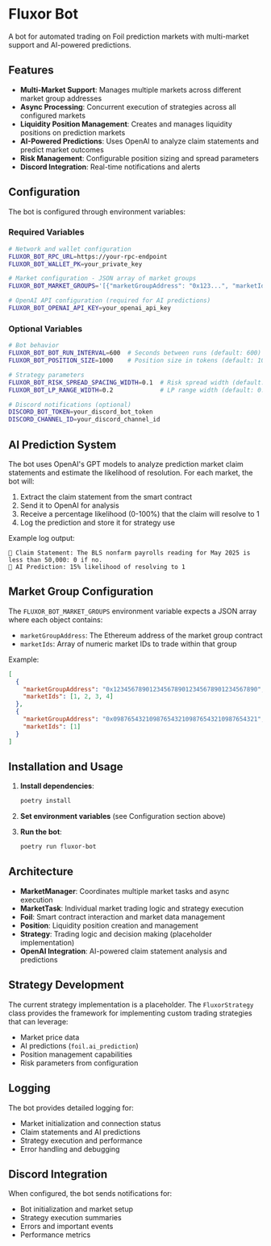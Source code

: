 # Fluxor Bot

A bot for automated trading on Foil prediction markets with multi-market support and AI-powered predictions.

## Features

- **Multi-Market Support**: Manages multiple markets across different market group addresses
- **Async Processing**: Concurrent execution of strategies across all configured markets
- **Liquidity Position Management**: Creates and manages liquidity positions on prediction markets
- **AI-Powered Predictions**: Uses OpenAI to analyze claim statements and predict market outcomes
- **Risk Management**: Configurable position sizing and spread parameters
- **Discord Integration**: Real-time notifications and alerts

## Configuration

The bot is configured through environment variables:

### Required Variables

```bash
# Network and wallet configuration
FLUXOR_BOT_RPC_URL=https://your-rpc-endpoint
FLUXOR_BOT_WALLET_PK=your_private_key

# Market configuration - JSON array of market groups
FLUXOR_BOT_MARKET_GROUPS='[{"marketGroupAddress": "0x123...", "marketIds": [1, 2, 3]}, {"marketGroupAddress": "0x456...", "marketIds": [1]}]'

# OpenAI API configuration (required for AI predictions)
FLUXOR_BOT_OPENAI_API_KEY=your_openai_api_key
```

### Optional Variables

```bash
# Bot behavior
FLUXOR_BOT_BOT_RUN_INTERVAL=600  # Seconds between runs (default: 600)
FLUXOR_BOT_POSITION_SIZE=1000    # Position size in tokens (default: 1000)

# Strategy parameters
FLUXOR_BOT_RISK_SPREAD_SPACING_WIDTH=0.1  # Risk spread width (default: 0.1)
FLUXOR_BOT_LP_RANGE_WIDTH=0.2             # LP range width (default: 0.2)

# Discord notifications (optional)
DISCORD_BOT_TOKEN=your_discord_bot_token
DISCORD_CHANNEL_ID=your_discord_channel_id
```

## AI Prediction System

The bot uses OpenAI's GPT models to analyze prediction market claim statements and estimate the likelihood of resolution. For each market, the bot will:

1. Extract the claim statement from the smart contract
2. Send it to OpenAI for analysis
3. Receive a percentage likelihood (0-100%) that the claim will resolve to 1
4. Log the prediction and store it for strategy use

Example log output:

```
📝 Claim Statement: The BLS nonfarm payrolls reading for May 2025 is less than 50,000: 0 if no.
🤖 AI Prediction: 15% likelihood of resolving to 1
```

## Market Group Configuration

The `FLUXOR_BOT_MARKET_GROUPS` environment variable expects a JSON array where each object contains:

- `marketGroupAddress`: The Ethereum address of the market group contract
- `marketIds`: Array of numeric market IDs to trade within that group

Example:

```json
[
  {
    "marketGroupAddress": "0x1234567890123456789012345678901234567890",
    "marketIds": [1, 2, 3, 4]
  },
  {
    "marketGroupAddress": "0x0987654321098765432109876543210987654321",
    "marketIds": [1]
  }
]
```

## Installation and Usage

1. **Install dependencies**:

   ```bash
   poetry install
   ```

2. **Set environment variables** (see Configuration section above)

3. **Run the bot**:
   ```bash
   poetry run fluxor-bot
   ```

## Architecture

- **MarketManager**: Coordinates multiple market tasks and async execution
- **MarketTask**: Individual market trading logic and strategy execution
- **Foil**: Smart contract interaction and market data management
- **Position**: Liquidity position creation and management
- **Strategy**: Trading logic and decision making (placeholder implementation)
- **OpenAI Integration**: AI-powered claim statement analysis and predictions

## Strategy Development

The current strategy implementation is a placeholder. The `FluxorStrategy` class provides the framework for implementing custom trading strategies that can leverage:

- Market price data
- AI predictions (`foil.ai_prediction`)
- Position management capabilities
- Risk parameters from configuration

## Logging

The bot provides detailed logging for:

- Market initialization and connection status
- Claim statements and AI predictions
- Strategy execution and performance
- Error handling and debugging

## Discord Integration

When configured, the bot sends notifications for:

- Bot initialization and market setup
- Strategy execution summaries
- Errors and important events
- Performance metrics
